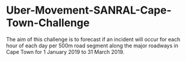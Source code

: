 # Uber-Movement-SANRAL-Cape-Town-Challenge
The aim of this challenge is to forecast if an incident will occur for each hour of each day per 500m road segment along the major roadways in Cape Town for 1 January 2019 to 31 March 2019.
